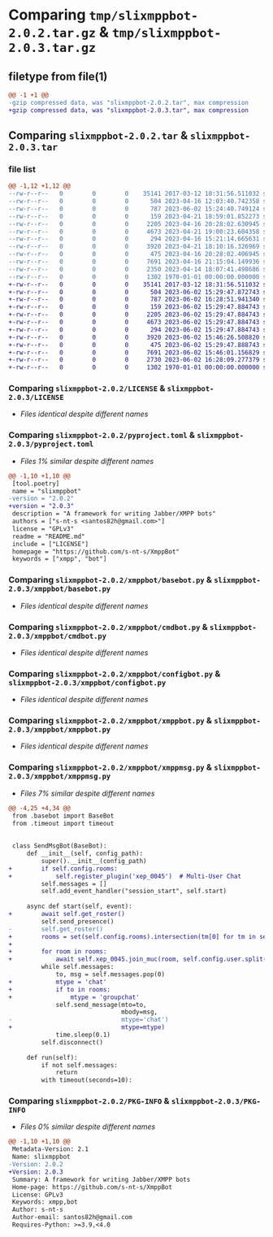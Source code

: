 # Comparing `tmp/slixmppbot-2.0.2.tar.gz` & `tmp/slixmppbot-2.0.3.tar.gz`

## filetype from file(1)

```diff
@@ -1 +1 @@
-gzip compressed data, was "slixmppbot-2.0.2.tar", max compression
+gzip compressed data, was "slixmppbot-2.0.3.tar", max compression
```

## Comparing `slixmppbot-2.0.2.tar` & `slixmppbot-2.0.3.tar`

### file list

```diff
@@ -1,12 +1,12 @@
--rw-r--r--   0        0        0    35141 2017-03-12 18:31:56.511032 slixmppbot-2.0.2/LICENSE
--rw-r--r--   0        0        0      504 2023-04-16 12:03:40.742358 slixmppbot-2.0.2/README.md
--rw-r--r--   0        0        0      787 2023-06-02 15:24:40.749124 slixmppbot-2.0.2/pyproject.toml
--rw-r--r--   0        0        0      159 2023-04-21 18:59:01.852273 slixmppbot-2.0.2/xmppbot/__init__.py
--rw-r--r--   0        0        0     2205 2023-04-16 20:28:02.630945 slixmppbot-2.0.2/xmppbot/basebot.py
--rw-r--r--   0        0        0     4673 2023-04-21 19:00:23.604358 slixmppbot-2.0.2/xmppbot/cmdbot.py
--rw-r--r--   0        0        0      294 2023-04-16 15:21:14.665631 slixmppbot-2.0.2/xmppbot/common.py
--rw-r--r--   0        0        0     3920 2023-04-21 18:10:16.326969 slixmppbot-2.0.2/xmppbot/configbot.py
--rw-r--r--   0        0        0      475 2023-04-16 20:28:02.406945 slixmppbot-2.0.2/xmppbot/timeout.py
--rw-r--r--   0        0        0     7691 2023-04-16 21:15:04.149936 slixmppbot-2.0.2/xmppbot/xmppbot.py
--rw-r--r--   0        0        0     2350 2023-04-14 18:07:41.498686 slixmppbot-2.0.2/xmppbot/xmppmsg.py
--rw-r--r--   0        0        0     1302 1970-01-01 00:00:00.000000 slixmppbot-2.0.2/PKG-INFO
+-rw-r--r--   0        0        0    35141 2017-03-12 18:31:56.511032 slixmppbot-2.0.3/LICENSE
+-rw-r--r--   0        0        0      504 2023-06-02 15:29:47.872743 slixmppbot-2.0.3/README.md
+-rw-r--r--   0        0        0      787 2023-06-02 16:28:51.941340 slixmppbot-2.0.3/pyproject.toml
+-rw-r--r--   0        0        0      159 2023-06-02 15:29:47.884743 slixmppbot-2.0.3/xmppbot/__init__.py
+-rw-r--r--   0        0        0     2205 2023-06-02 15:29:47.884743 slixmppbot-2.0.3/xmppbot/basebot.py
+-rw-r--r--   0        0        0     4673 2023-06-02 15:29:47.884743 slixmppbot-2.0.3/xmppbot/cmdbot.py
+-rw-r--r--   0        0        0      294 2023-06-02 15:29:47.884743 slixmppbot-2.0.3/xmppbot/common.py
+-rw-r--r--   0        0        0     3920 2023-06-02 15:46:26.508820 slixmppbot-2.0.3/xmppbot/configbot.py
+-rw-r--r--   0        0        0      475 2023-06-02 15:29:47.888743 slixmppbot-2.0.3/xmppbot/timeout.py
+-rw-r--r--   0        0        0     7691 2023-06-02 15:46:01.156829 slixmppbot-2.0.3/xmppbot/xmppbot.py
+-rw-r--r--   0        0        0     2730 2023-06-02 16:28:09.277379 slixmppbot-2.0.3/xmppbot/xmppmsg.py
+-rw-r--r--   0        0        0     1302 1970-01-01 00:00:00.000000 slixmppbot-2.0.3/PKG-INFO
```

### Comparing `slixmppbot-2.0.2/LICENSE` & `slixmppbot-2.0.3/LICENSE`

 * *Files identical despite different names*

### Comparing `slixmppbot-2.0.2/pyproject.toml` & `slixmppbot-2.0.3/pyproject.toml`

 * *Files 1% similar despite different names*

```diff
@@ -1,10 +1,10 @@
 [tool.poetry]
 name = "slixmppbot"
-version = "2.0.2"
+version = "2.0.3"
 description = "A framework for writing Jabber/XMPP bots"
 authors = ["s-nt-s <santos82h@gmail.com>"]
 license = "GPLv3"
 readme = "README.md"
 include = ["LICENSE"]
 homepage = "https://github.com/s-nt-s/XmppBot"
 keywords = ["xmpp", "bot"]
```

### Comparing `slixmppbot-2.0.2/xmppbot/basebot.py` & `slixmppbot-2.0.3/xmppbot/basebot.py`

 * *Files identical despite different names*

### Comparing `slixmppbot-2.0.2/xmppbot/cmdbot.py` & `slixmppbot-2.0.3/xmppbot/cmdbot.py`

 * *Files identical despite different names*

### Comparing `slixmppbot-2.0.2/xmppbot/configbot.py` & `slixmppbot-2.0.3/xmppbot/configbot.py`

 * *Files identical despite different names*

### Comparing `slixmppbot-2.0.2/xmppbot/xmppbot.py` & `slixmppbot-2.0.3/xmppbot/xmppbot.py`

 * *Files identical despite different names*

### Comparing `slixmppbot-2.0.2/xmppbot/xmppmsg.py` & `slixmppbot-2.0.3/xmppbot/xmppmsg.py`

 * *Files 7% similar despite different names*

```diff
@@ -4,25 +4,34 @@
 from .basebot import BaseBot
 from .timeout import timeout
 
 
 class SendMsgBot(BaseBot):
     def __init__(self, config_path):
         super().__init__(config_path)
+        if self.config.rooms:
+            self.register_plugin('xep_0045')  # Multi-User Chat
         self.messages = []
         self.add_event_handler("session_start", self.start)
 
     async def start(self, event):
+        await self.get_roster()
         self.send_presence()
-        self.get_roster()
+        rooms = set(self.config.rooms).intersection(tm[0] for tm in self.messages)
+
+        for room in rooms:
+            await self.xep_0045.join_muc(room, self.config.user.split("@")[0])
         while self.messages:
             to, msg = self.messages.pop(0)
+            mtype = 'chat'
+            if to in rooms:
+                mtype = 'groupchat'
             self.send_message(mto=to,
                               mbody=msg,
-                              mtype='chat')
+                              mtype=mtype)
             time.sleep(0.1)
         self.disconnect()
 
     def run(self):
         if not self.messages:
             return
         with timeout(seconds=10):
```

### Comparing `slixmppbot-2.0.2/PKG-INFO` & `slixmppbot-2.0.3/PKG-INFO`

 * *Files 0% similar despite different names*

```diff
@@ -1,10 +1,10 @@
 Metadata-Version: 2.1
 Name: slixmppbot
-Version: 2.0.2
+Version: 2.0.3
 Summary: A framework for writing Jabber/XMPP bots
 Home-page: https://github.com/s-nt-s/XmppBot
 License: GPLv3
 Keywords: xmpp,bot
 Author: s-nt-s
 Author-email: santos82h@gmail.com
 Requires-Python: >=3.9,<4.0
```


